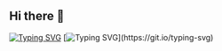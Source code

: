 ## Hi there 👋
[![Typing SVG](https://readme-typing-svg.herokuapp.com?color=%2336BCF7&lines=I+work+Data+Engineer)](https://git.io/typing-svg)
[![Typing SVG](https://readme-typing-svg.herokuapp.com?color=%2336BCF7&lines=and+study+Computer+Science.)](https://git.io/typing-svg)
<!--
**Maks00071/Maks00071** is a ✨ _special_ ✨ repository because its `README.md` (this file) appears on your GitHub profile.

Here are some ideas to get you started:

- 🔭 I’m currently working on ...
- 🌱 I’m currently learning ...
- 👯 I’m looking to collaborate on ...
- 🤔 I’m looking for help with ...
- 💬 Ask me about ...
- 📫 How to reach me: ...
- 😄 Pronouns: ...
- ⚡ Fun fact: ...
-->
